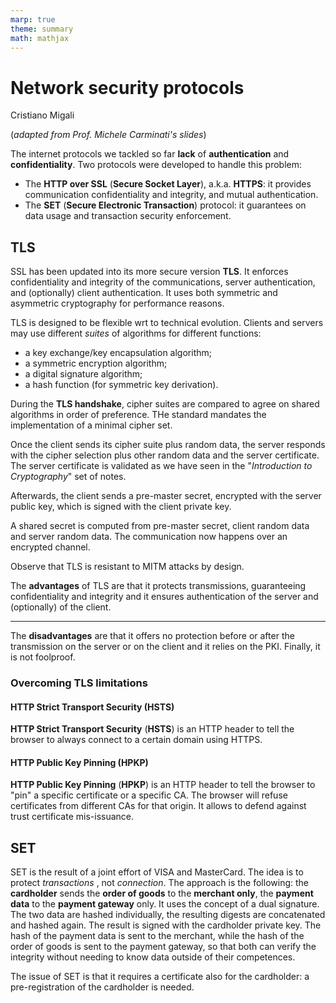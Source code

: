 ```yaml
---
marp: true
theme: summary
math: mathjax
---
```

# Network security protocols

<div class="author">

Cristiano Migali

</div>

<div class="centered-definition-expression">

(_adapted from Prof. Michele Carminati's slides_)

</div>

The internet protocols we tackled so far **lack** of **authentication** and **confidentiality**. 
Two protocols were developed to handle this problem:
- The **HTTP over SSL** (**Secure Socket Layer**), a.k.a. **HTTPS**: it provides communication confidentiality and integrity, and mutual authentication.
- The **SET** (**Secure Electronic Transaction**) protocol: it guarantees on data usage and transaction security enforcement.

## TLS

SSL has been updated into its more secure version **TLS**. It enforces confidentiality and integrity of the communications, server authentication, and (optionally) client authentication. It uses both symmetric and asymmetric cryptography for performance reasons.

TLS is designed to be flexible wrt to technical evolution. Clients and servers may use different _suites_ of algorithms for different functions:
- a key exchange/key encapsulation algorithm;
- a symmetric encryption algorithm;
- a digital signature algorithm;
- a hash function (for symmetric key derivation).

During the **TLS handshake**, cipher suites are compared to agree on shared algorithms in order of preference. THe standard mandates the implementation of a minimal cipher set.

Once the client sends its cipher suite plus random data, the server responds with the cipher selection plus other random data and the server certificate. The server certificate is validated as we have seen in the "_Introduction to Cryptography_" set of notes.

Afterwards, the client sends a pre-master secret, encrypted with the server public key, which is signed with the client private key.

A shared secret is computed from pre-master secret, client random data and server random data. The communication now happens over an encrypted channel.

Observe that TLS is resistant to MITM attacks by design.

The **advantages** of TLS are that it protects transmissions, guaranteeing confidentiality and integrity and it ensures authentication of the server and (optionally) of the client.

---

The **disadvantages** are that it offers no protection before or after the transmission on the server or on the client and it relies on the PKI. Finally, it is not foolproof.

### Overcoming TLS limitations
#### HTTP Strict Transport Security (HSTS)

**HTTP Strict Transport Security** (**HSTS**) is an HTTP header to tell the browser to always connect to a certain domain using HTTPS.

#### HTTP Public Key Pinning (HPKP)

**HTTP Public Key Pinning** (**HPKP**) is an HTTP header to tell the browser to "pin" a specific certificate or a specific CA. The browser will refuse certificates from different CAs for that origin. It allows to defend against trust certificate mis-issuance.

## SET

SET is the result of a joint effort of VISA and MasterCard. The idea is to protect _transactions_ , not _connection_. The approach is the following: the **cardholder** sends the **order of goods** to the **merchant only**, the **payment data** to the **payment gateway** only. It uses the concept of a dual signature. The two data are hashed individually, the resulting digests are concatenated and hashed again. The result is signed with the cardholder private key.
The hash of the payment data is sent to the merchant, while the hash of the order of goods is sent to the payment gateway, so that both can verify the integrity without needing to know data outside of their competences.

The issue of SET is that it requires a certificate also for the cardholder: a pre-registration of the cardholder is needed.
